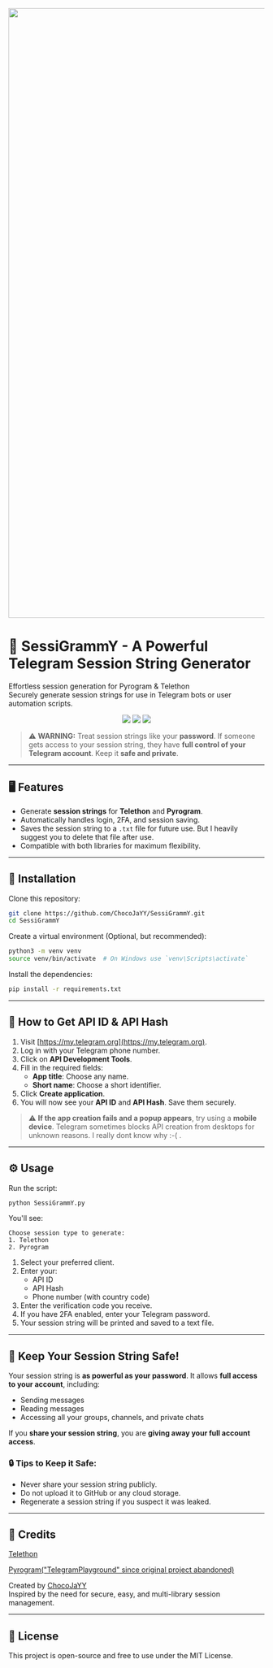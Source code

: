 <p align="center">
  <img src="https://i.imgur.com/x1eVYmP.png" width="1200 alt="SessiGrammY logo" />
</p>

# 📱 SessiGrammY - A Powerful Telegram Session String Generator

Effortless session generation for Pyrogram & Telethon  
Securely generate session strings for use in Telegram bots or user automation scripts.


<p align="center">
  <img src="https://img.shields.io/badge/Telethon-Session-blue?style=for-the-badge&logo=telegram" />
  <img src="https://img.shields.io/badge/Pyrogram-Session-green?style=for-the-badge&logo=telegram" />
  <img src="https://img.shields.io/badge/Python-3.8+-yellow?style=for-the-badge&logo=python" />
</p>

> ⚠️ **WARNING:** Treat session strings like your **password**. If someone gets access to your session string, they have **full control of your Telegram account**. Keep it **safe and private**.

---

## 🖥️ Features

- Generate **session strings** for **Telethon** and **Pyrogram**.
- Automatically handles login, 2FA, and session saving.
- Saves the session string to a `.txt` file for future use. But I heavily suggest you to delete that file after use.
- Compatible with both libraries for maximum flexibility.

---

## 🚀 Installation

Clone this repository:

```bash
git clone https://github.com/ChocoJaYY/SessiGrammY.git
cd SessiGrammY
```

Create a virtual environment (Optional, but recommended):
 ```bash
python3 -m venv venv
source venv/bin/activate  # On Windows use `venv\Scripts\activate`
```

Install the dependencies:

```bash
pip install -r requirements.txt
```

---

## 🔐 How to Get API ID & API Hash

1. Visit [https://my.telegram.org](https://my.telegram.org).
2. Log in with your Telegram phone number.
3. Click on **API Development Tools**.
4. Fill in the required fields:
   - **App title**: Choose any name.
   - **Short name**: Choose a short identifier.
5. Click **Create application**.
6. You will now see your **API ID** and **API Hash**. Save them securely.

> ⚠️ **If the app creation fails and a popup appears**, try using a **mobile device**. Telegram sometimes blocks API creation from desktops for unknown reasons. I really dont know why :-( .

---

## ⚙️ Usage

Run the script:

```bash
python SessiGrammY.py
```

You'll see:

```
Choose session type to generate:
1. Telethon
2. Pyrogram
```

1. Select your preferred client.
2. Enter your:
   - API ID
   - API Hash
   - Phone number (with country code)
3. Enter the verification code you receive.
4. If you have 2FA enabled, enter your Telegram password.
5. Your session string will be printed and saved to a text file.

---

## 🔐 Keep Your Session String Safe!

Your session string is **as powerful as your password**. It allows **full access to your account**, including:
- Sending messages
- Reading messages
- Accessing all your groups, channels, and private chats

If you **share your session string**, you are **giving away your full account access**.

### 🔒 Tips to Keep it Safe:
- Never share your session string publicly.
- Do not upload it to GitHub or any cloud storage.
- Regenerate a session string if you suspect it was leaked.

---

## 🙏 Credits
[Telethon](https://github.com/LonamiWebs/Telethon)

[Pyrogram("TelegramPlayground" since original project abandoned)](https://github.com/TelegramPlayground/pyrogram)

Created by [ChocoJaYY](https://github.com/ChocoJaYY)  
Inspired by the need for secure, easy, and multi-library session management.

---

## 📄 License

This project is open-source and free to use under the MIT License.
